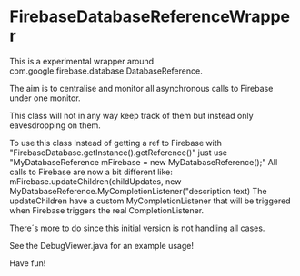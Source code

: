 # FirebaseDatabaseReferenceWrapper
This is a experimental wrapper around com.google.firebase.database.DatabaseReference.

The aim is to centralise and monitor all asynchronous calls to Firebase under one monitor.

This class will not in any way keep track of them but instead only eavesdropping on them.

To use this class Instead of getting a ref to Firebase with "FirebaseDatabase.getInstance().getReference()"
just use "MyDatabaseReference mFirebase = new MyDatabaseReference();"
All calls to Firebase are now a bit different like:
 mFirebase.updateChildren(childUpdates, new MyDatabaseReference.MyCompletionListener("description text)
The updateChildren have a custom MyCompletionListener that will be triggered  when 
Firebase triggers the real CompletionListener.
  
There´s more to do since this initial version is not handling all cases.

See the DebugViewer.java for an example usage!

Have fun!
